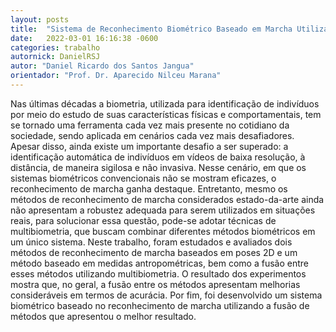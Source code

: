 ```yaml
---
layout: posts
title:  "Sistema de Reconhecimento Biométrico Baseado em Marcha Utilizando Poses 2D"
date:   2022-03-01 16:16:38 -0600
categories: trabalho
autornick: DanielRSJ
autor: "Daniel Ricardo dos Santos Jangua"
orientador: "Prof. Dr. Aparecido Nilceu Marana"
---
```

Nas últimas décadas a biometria, utilizada para identificação de indivíduos por meio do estudo de suas características físicas e comportamentais, tem se tornado uma ferramenta cada vez mais presente no cotidiano da sociedade, sendo aplicada em cenários cada vez mais desafiadores. Apesar disso, ainda existe um importante desafio a ser superado: a identificação automática de indivíduos em vídeos de baixa resolução, à distância, de maneira sigilosa e não invasiva. Nesse cenário, em que os sistemas biométricos convencionais não se mostram eficazes, o reconhecimento de marcha ganha destaque. Entretanto, mesmo os métodos de reconhecimento de marcha considerados estado-da-arte ainda não apresentam a robustez adequada para serem utilizados em situações reais, para solucionar essa questão, pode-se adotar técnicas de multibiometria, que buscam combinar diferentes métodos biométricos em um único sistema. Neste trabalho, foram estudados e avaliados dois métodos de reconhecimento de marcha baseados em poses 2D e um método baseado em medidas antropométricas, bem como a fusão entre esses métodos utilizando multibiometria. O resultado dos experimentos mostra que, no geral, a fusão entre os métodos apresentam melhorias consideráveis em termos de acurácia. Por fim, foi desenvolvido um sistema biométrico baseado no reconhecimento de marcha utilizando a fusão de métodos que apresentou o melhor resultado.